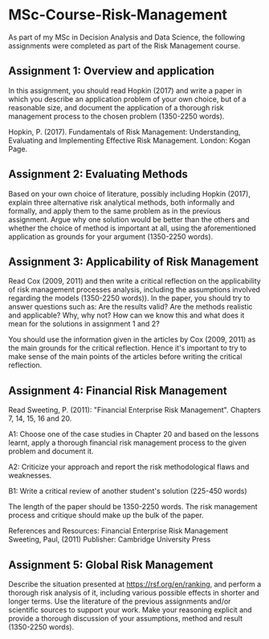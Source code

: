 # MSc-Course-Risk-Management

As part of my MSc in Decision Analysis and Data Science, the following assignments were completed as part of the Risk Management course.

## Assignment 1: Overview and application
In this assignment, you should read Hopkin (2017) and write a paper in which you describe an application problem of your own choice, but of a reasonable size, and document the application of a thorough risk management process to the chosen problem (1350-2250 words).

Hopkin, P. (2017). Fundamentals of Risk Management: Understanding, Evaluating and Implementing Effective Risk Management. London: Kogan Page.

## Assignment 2: Evaluating Methods
Based on your own choice of literature, possibly including Hopkin (2017), explain three alternative risk analytical methods, both informally and formally, and apply them to the same problem as in the previous assignment. Argue why one solution would be better than the others and whether the choice of method is important at all, using the aforementioned application as grounds for your argument (1350-2250 words).

## Assignment 3: Applicability of Risk Management

Read Cox (2009, 2011) and then write a critical reflection on the applicability of risk management processes analysis, including the assumptions involved regarding the models (1350-2250 words)). In the paper, you should try to answer questions such as: Are the results valid? Are the methods realistic and applicable? Why, why not? How can we know this and what does it mean for the solutions in assignment 1 and 2?

You should use the information given in the articles by Cox (2009, 2011) as the main grounds for the critical reflection. Hence it's important to try to make sense of the main points of the articles before writing the critical reflection.

## Assignment 4: Financial Risk Management

Read Sweeting, P. (2011): "Financial Enterprise Risk Management". Chapters 7, 14, 15, 16 and 20. 

A1: Choose one of the case studies in Chapter 20 and based on the lessons learnt, apply a thorough financial risk management process to the given problem and document it. 

A2: Criticize your approach and report the risk methodological flaws and weaknesses. 

B1: Write a critical review of another student's solution (225-450 words) 

The length of the paper should be 1350-2250 words. The risk management process and critique should make up the bulk of the paper.

References and Resources: Financial Enterprise Risk Management Sweeting, Paul, (2011) Publisher: Cambridge University Press

## Assignment 5: Global Risk Management

Describe the situation presented at https://rsf.org/en/ranking, and perform a thorough risk analysis of it, including various possible effects in shorter and longer terms. Use the literature of the previous assignments and/or scientific sources to support your work. Make your reasoning explicit and provide a thorough discussion of your assumptions, method and result (1350-2250 words).

